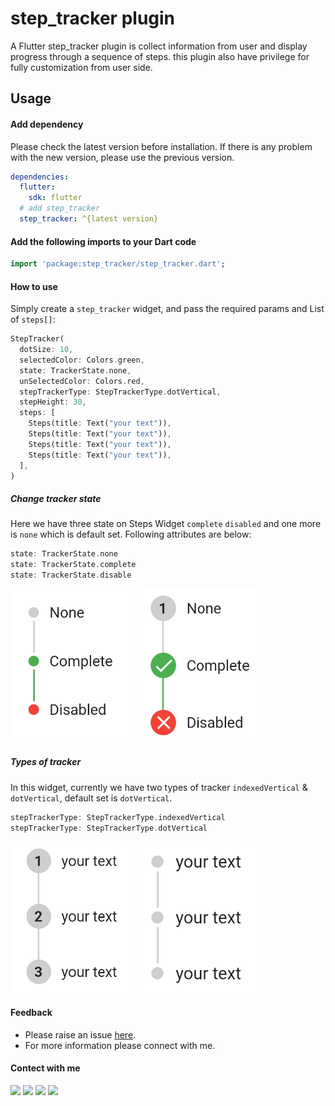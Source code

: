 # step_tracker plugin

A Flutter step_tracker plugin is collect information from user and display progress through a sequence of steps. this plugin also have privilege for fully customization from user side.

## Usage

#### Add dependency

Please check the latest version before installation. If there is any problem with the new version, please use the previous version.

```yaml
dependencies:
  flutter:
    sdk: flutter
  # add step_tracker
  step_tracker: ^{latest version}
```

#### Add the following imports to your Dart code

```dart
import 'package:step_tracker/step_tracker.dart';
```

#### How to use
Simply create a ```step_tracker``` widget, and pass the required params and List of ```steps[]```:

```dart
StepTracker(
  dotSize: 10,
  selectedColor: Colors.green,
  state: TrackerState.none,
  unSelectedColor: Colors.red,
  stepTrackerType: StepTrackerType.dotVertical,
  stepHeight: 30,
  steps: [
    Steps(title: Text("your text")),
    Steps(title: Text("your text")),
    Steps(title: Text("your text")),
    Steps(title: Text("your text")),
  ],
)
```

##### Change tracker state
Here we have three state on Steps Widget ```complete``` ```disabled``` and one more is ```none``` which is default set. Following attributes are below:

```dart
state: TrackerState.none
state: TrackerState.complete
state: TrackerState.disable
```
<img src="https://github.com/Roshannahak/step_tracker/blob/main/screenshots/s1.jpg?raw=true" width="200"/>  <img src="https://github.com/Roshannahak/step_tracker/blob/main/screenshots/s4.jpg?raw=true" width="200"/>

##### Types of tracker
In this widget, currently we have two types of tracker ```indexedVertical``` & ```dotVertical```, default set is ```dotVertical```.

```dart
stepTrackerType: StepTrackerType.indexedVertical
stepTrackerType: StepTrackerType.dotVertical
```
<img src="https://github.com/Roshannahak/step_tracker/blob/main/screenshots/s2.jpg?raw=true" width="200"/>  <img src="https://github.com/Roshannahak/step_tracker/blob/main/screenshots/s3.jpg?raw=true" width="200"/>

#### Feedback
* Please raise an issue <a href = "https://github.com/Roshannahak/step_tracker/issues">here</a>.
* For more information please connect with me.

#### Contect with me
<a href="https://github.com/Roshannahak"><img src= "https://img.icons8.com/ios-glyphs/344/github.png" width = "40px"/></a> <a href="https://www.linkedin.com/in/roshan-nahak-a15833193"><img src= "https://img.icons8.com/color/344/linkedin.png" width = "40px"/></a> <a href="mailto:roshannahakofficial@gmail.com"><img src= "https://img.icons8.com/color/344/gmail-new.png" width = "40px"/></a> <a href="https://www.facebook.com/roshan.nahak.16/"><img src= "https://img.icons8.com/color/344/facebook-new.png" width = "40px"/></a>

